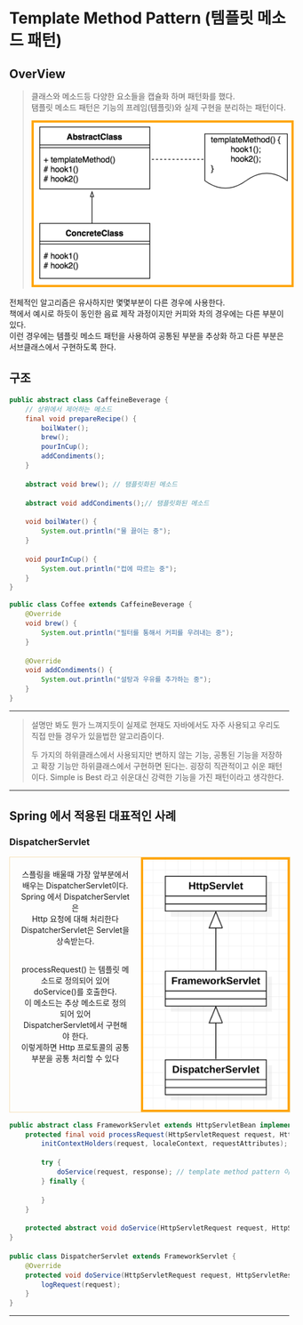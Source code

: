 # Template Method Pattern (템플릿 메소드 패턴)

## OverView

> 클래스와 메소드등 다양한 요소들을 캡슐화 하며 패턴화를 했다.<br>
> 탬플릿 메소드 패턴은 기능의 프레임(템플릿)와 실제 구현을 분리하는 패턴이다.
>
> <img src="img.png" width="600px" style="border: 4px solid orange"></img>

전체적인 알고리즘은 유사하지만 몇몇부분이 다른 경우에 사용한다.<br>
책에서 예시로 하듯이 동인한 음료 제작 과정이지만 커피와 차의 경우에는 다른 부분이 있다.<br>
이런 경우에는 템플릿 메소드 패턴을 사용하여 공통된 부분을 추상화 하고 다른 부분은 서브클래스에서 구현하도록 한다.<br>

## 구조

```java
public abstract class CaffeineBeverage {
    // 상위에서 제어하는 메소드
    final void prepareRecipe() {
        boilWater();
        brew();
        pourInCup();
        addCondiments();
    }

    abstract void brew(); // 탬플릿화된 메소드

    abstract void addCondiments();// 탬플릿화된 메소드

    void boilWater() {
        System.out.println("물 끓이는 중");
    }

    void pourInCup() {
        System.out.println("컵에 따르는 중");
    }
}
```

```java
public class Coffee extends CaffeineBeverage {
    @Override
    void brew() {
        System.out.println("필터를 통해서 커피를 우려내는 중");
    }

    @Override
    void addCondiments() {
        System.out.println("설탕과 우유를 추가하는 중");
    }
}
```

-----

> 설명만 봐도 뭔가 느껴지듯이 실제로 현재도 자바에서도 자주 사용되고
> 우리도 직접 만들 경우가 있을법한 알고리즘이다.
>
> 두 가지의 하위클래스에서 사용되지만 변하지 않는 기능, 공통된 기능을 저장하고 확장 기능만 하위클래스에서 구현하면 된다는.
> 굉장히 직관적이고 쉬운 패턴이다.
> Simple is Best 라고 쉬운대신 강력한 기능을 가진 패턴이라고 생각한다.


-----

## Spring 에서 적용된 대표적인 사례

### DispatcherServlet

<div style="display: flex;width: 100%; border: 1px solid wheat">
<div style="width: 50%; padding: 20px; text-align: center">
스플링을 배울때 가장 앞부분에서<br> 
배우는 DispatcherServlet이다.<br>
Spring 에서 DispatcherServlet은<br>
Http 요청에 대해 처리한다<br>
DispatcherServlet은 Servlet을 상속받는다.<br><br>

processRequest() 는 템플릿 메소드로 정의되어 있어 doService()를 호출한다.<br>
이 메소드는 추상 메소드로 정의되어 있어<br>
DispatcherServlet에서 구현해야 한다.<br>
이렇게하면 Http 프로토콜의 공통 부분을 공통 처리할 수 있다
</div>
<img src="img_1.png" height="450px" style="border: 4px solid orange"/>
</div>

```java
public abstract class FrameworkServlet extends HttpServletBean implements ApplicationContextAware {
    protected final void processRequest(HttpServletRequest request, HttpServletResponse response) throws ServletException, IOException {
        initContextHolders(request, localeContext, requestAttributes);

        try {
            doService(request, response); // template method pattern 이용
        } finally {

        }
    }

    protected abstract void doService(HttpServletRequest request, HttpServletResponse response) throws Exception; // subClass에게 위임
}

public class DispatcherServlet extends FrameworkServlet {
    @Override
    protected void doService(HttpServletRequest request, HttpServletResponse response) throws Exception {
        logRequest(request);
    }
}
```


------


